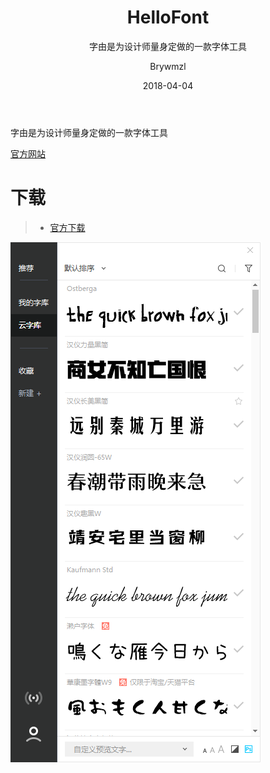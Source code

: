 ﻿---
layout:     post
title:      HelloFont
subtitle:   字由是为设计师量身定做的一款字体工具
date:       2018-04-04
author:     Brywmzl
header-img: img/HelloFont/bg.jpg
catalog: true
tags: [字体]
---
字由是为设计师量身定做的一款字体工具

<!--more-->

[官方网站](http://www.hellofont.cn)

# 下载
>- [官方下载](http://www.hellofont.cn/download)


![](/img/HelloFont/0.png)  

